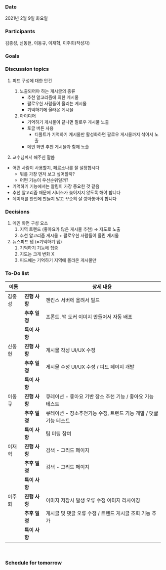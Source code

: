 ### Date  

2021년 2월 9일 화요일 
</br>

### Participants

김종성, 신동현, 이동규, 이재혁, 이주희(작성자)
</br>

### Goals

### Discussion topics  
1. 피드 구성에 대한 안건  
   1. 노출되어야 하는 게시글의 종류
      - 추천 알고리즘에 의한 게시물
      - 팔로우한 사람들이 올리는 게시물
      - 기억하기에 올라온 게시물
   2. 아이디어
      - 기억하기 게시물이 끝나면 팔로우 게시물 노출
      - 토글 버튼 사용
         - 디폴트가 기억하기 게시물만 활성화하면 팔로우 게시물까지 섞어서 노출
      - 메인 화면 추천 게시물과 함께 노출

2. 교수님께서 해주신 말씀
  - 어떤 사람이 사용할지, 페르소나를 잘 설정합시다
     - 뭐를 가장 먼저 보고 싶어할까?
     - 어떤 기능이 우선순위일까?
  - 기억하기 기능에서는 알림이 가장 중요한 것 같음
  - 추천 알고리즘 때문에 서비스가 늦어지지 않도록 해야 합니다
  - 데이터를 한번에 만들지 말고 꾸준히 잘 쌓아놓아야 합니다 

### Decisions 
1. 메인 화면 구성 요소
   1. 지역 트렌드 (좋아요가 많은 게시물 추천) ⇒ 지도로 노출
   2. 추천 알고리즘 게시물 + 팔로우한 사람들이 올린 게시물
2. 뉴스피드 탭 (=기억하기 탭)
   1. 기억하기 기능에 집중
   2. 지도는 크게 변화 X
   3. 피드에는 기억하기 지역에 올라온 게시물만

### To-Do list

| 이름   |               | 상세 내용                                         |
| ------ | ------------- | ------------------------------------------------- |
| 김종성 | **진행 사항** | 젠킨스 서버에 올려서 빌드 |
|        | **추후 일정** | 프론트. 백 도커 이미지 만들어서 자동 배포 |
|        | **특이 사항** |                                                   |
| 신동현 | **진행 사항** | 게시물 작성  UI/UX 수정 |
|        | **추후 일정** | 게시물 수정 UI/UX 수정 / 피드 페이지 개발 |
|        | **특이 사항** |                                                   |
| 이동규 | **진행 사항** | 큐레이션 - 좋아요 기반 장소 추천 기능 / 좋아요 기능 테스트 |
|        | **추후 일정** | 큐레이션 - 장소추천기능 수정, 트렌드 기능 개발 / 댓글 기능 테스트 |
|        | **특이 사항** | 팀 미팅 참여                                      |
| 이재혁 | **진행 사항** | 검색 - 그리드 페이지 |
|        | **추후 일정** | 검색 - 그리드 페이지 |
|        | **특이 사항** |                                                   |
| 이주희 | **진행 사항** | 이미지 저장시 발생 오류 수정 이미지 리사이징 |
|        | **추후 일정** | 게시글 및 댓글 오류 수정 / 트렌드 게시글 조회 기능 추가 |
|        | **특이 사항** |                                                   |


</br> 

### Schedule for tomorrow 


</br> 
